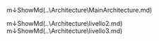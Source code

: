 m↓ShowMd(..\Architecture\MainArchitecture.md)

m↓ShowMd(..\Architecture\livello2.md)
m↓ShowMd(..\Architecture\livello3.md)
